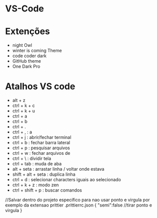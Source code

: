 # VS-Code

# Extenções
- night Owl
- winter is coming Theme
- code coder dark
- GitHub theme
- One Dark Pro

# Atalhos VS code
- alt + z
- ctrl + k + c
- ctrl + k + u
- ctrl + a
- ctrl + b
- ctrl + .
- ctrl + , : a
- ctrl + j : abrir/fechar terminal
- ctrl + b : fechar barra lateral
- ctrl + p : pesquisar arquivos
- ctrl + w : fechar arquivos de 
- ctrl + \ : dividir tela
- ctrl + tab : muda de aba
- alt + seta : arrastar linha / voltar onde estava
- shift + alt + seta : duplica linha
- ctrl + d : selecionar characters iguais ao selecionado
- ctrl + k + z : modo zen
- ctrl + shift + p : buscar comandos


//Salvar dentro do projeto específico para nao usar ponto e virgula por exemplo da extensao prittier
.prittierrc.json
{
	"semi":false //tirar ponto e virgula
} 
